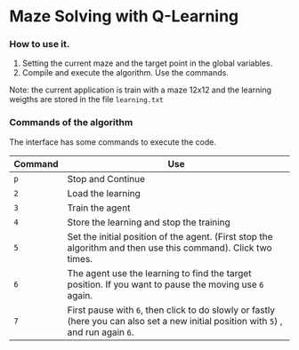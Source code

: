 # Maze Solving with Q-Learning

### How to use it.

1. Setting the current maze and the target point in the global variables.
2. Compile and execute the algorithm. Use the commands.

Note: the current application is train with a maze 12x12 and the learning weigths are stored in the file
```learning.txt```

### Commands of the algorithm

The interface has some commands to execute the code.

Command  | Use
-------- | ------------
```p```  | Stop and Continue
```2```  | Load the learning
```3```  | Train the agent
```4```  | Store the learning and stop the training
```5```  | Set the initial position of the agent. (First stop the algorithm and then use this command). Click two times.
```6```  | The agent use the learning to find the target position. If you want to pause the moving use ```6``` again.
```7```  | First pause with ```6```, then click to do slowly or fastly (here you can also set a new initial position with ```5```) , and run again ```6```.
